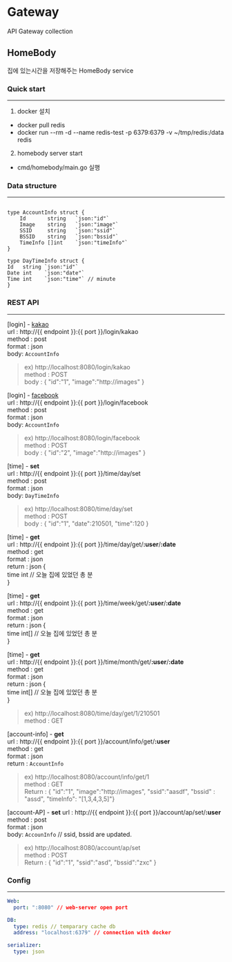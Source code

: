 Gateway
===

API Gateway collection

## HomeBody

집에 있는시간을 저장해주는 HomeBody service



### Quick start

--- 
1) docker 설치
- docker pull redis
- docker run --rm -d --name redis-test -p 6379:6379 -v ~/tmp/redis:/data redis

2) homebody server start
- cmd/homebody/main.go 실행

### Data structure 

---
```golang

type AccountInfo struct {
	Id       string   `json:"id"`
	Image    string   `json:"image"`
	SSID     string   `json:"ssid"`
	BSSID    string   `json:"bssid"`
	TimeInfo []int 	  `json:"timeInfo"`
}

type DayTimeInfo struct {
Id   string `json:"id"`
Date int    `json:"date"`
Time int    `json:"time"` // minute
}

```
### REST API 

---
[login] - [kakao](http://https://developers.kakao.com)  
url : http://{{ endpoint }}:{{ port }}/login/kakao   
method : post   
format : json   
body: `AccountInfo`

> ex) http://localhost:8080/login/kakao   
> method : POST   
> body : { "id":"1", "image":"http://images" }   

[login] - [facebook](https://developers.facebook.com/)   
url : http://{{ endpoint }}:{{ port }}/login/facebook   
method : post   
format : json   
body: `AccountInfo`

> ex) http://localhost:8080/login/facebook   
> method : POST   
> body : { "id":"2", "image":"http://images" }


[time] - **set**  
url : http://{{ endpoint }}:{{ port }}/time/day/set   
method : post   
format : json   
body: `DayTimeInfo`

> ex) http://localhost:8080/time/day/set   
> method : POST      
> body : { "id":"1", "date":210501, "time":120 }   


[time] - **get**   
url : http://{{ endpoint }}:{{ port }}/time/day/get/**:user**/**:date**   
method : get    
format : json    
return : json {   
    time int // 오늘 집에 있었던 총 분    
}   

[time] - **get**   
url : http://{{ endpoint }}:{{ port }}/time/week/get/**:user**/**:date**   
method : get    
format : json    
return : json {   
    time int[] // 오늘 집에 있었던 총 분    
}   

[time] - **get**   
url : http://{{ endpoint }}:{{ port }}/time/month/get/**:user**/**:date**   
method : get    
format : json    
return : json {   
    time int[] // 오늘 집에 있었던 총 분    
}   
> ex) http://localhost:8080/time/day/get/1/210501    
> method : GET    

[account-info] - **get**   
url : http://{{ endpoint }}:{{ port }}/account/info/get/**:user**   
method : get   
format : json   
return : `AccountInfo`   

> ex) http://localhost:8080/account/info/get/1   
> method : GET   
> Return : { "id":"1", "image":"http://images", "ssid":"aasdf", "bssid" : "assd", "timeInfo": "[1,3,4,3,5]"}   

[account-AP] - **set**
url : http://{{ endpoint }}:{{ port }}/account/ap/set/**:user**   
method : post    
format : json    
body: `AccounInfo` // ssid, bssid are updated.

> ex) http://localhost:8080/account/ap/set   
> method : POST   
> Return : { "id":"1", "ssid":"asd", "bssid":"zxc" }

### Config

---
```yaml
Web:
  port: ":8080" // web-server open port

DB:
  type: redis // temparary cache db
  address: "localhost:6379" // connection with docker 

serializer:
  type: json 
```

